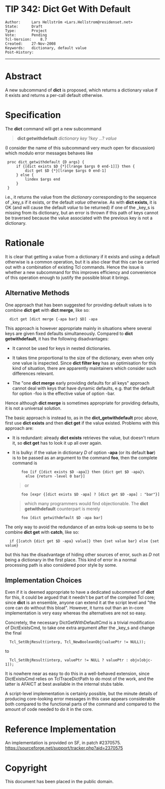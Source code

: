 # TIP 342: Dict Get With Default
	Author:		Lars Hellström <Lars.Hellstrom@residenset.net>
	State:		Draft
	Type:		Project
	Vote:		Pending
	Tcl-Version:	8.7
	Created:	27-Nov-2008
	Keywords:	dictionary, default value
	Post-History:	
-----

# Abstract

A new subcommand of **dict** is proposed, which returns a dictionary value
if it exists and returns a per-call default otherwise.

# Specification

The **dict** command will get a new subcommand

 > **dict getwithdefault** _dictionary_ _key_ ?_key_ ...?  _value_

\(I consider the name of this subcommand very much open for discussion\) which
modulo error messages behaves like

	 proc dict_getwithdefault {D args} {
	     if {[dict exists $D {*}[lrange $args 0 end-1]]} then {
	         dict get $D {*}[lrange $args 0 end-1]
	     } else {
	         lindex $args end
	     }
	 }

i.e., it returns the value from the _dictionary_ corresponding to the
sequence of _key_s if it exists, or the default _value_ otherwise. As with
**dict exists**, it is OK \(and will cause the default _value_ to be
returned\) if one of the _key_s is missing from its dictionary, but an error
is thrown if this path of keys cannot be traversed because the value
associated with the previous key is not a dictionary.

# Rationale

It is clear that getting a value from a dictionary if it exists and using a
default otherwise is a common operation, but it is also clear that this can be
carried out with a combination of existing Tcl commands. Hence the issue is
whether a new subcommand for this improves efficiency and convenience of this
operation enough to justify the possible bloat it brings.

## Alternative Methods

One approach that has been suggested for providing default values is to
combine **dict get** with **dict merge**, like so:

	  dict get [dict merge {-apa bar} $D] -apa

This approach is however appropriate mainly in situations where several keys
are given fixed defaults simultaneously. Compared to **dict
getwithdefault**, it has the following disadvantages:

   * It cannot be used for keys in nested dictionaries.

   * It takes time proportional to the size of the dictionary, even when only
     one value is inspected. Since **dict filter key** has an optimisation
     for this kind of situation, there are apparently maintainers which
     consider such differences relevant.

   * The "one **dict merge** early providing defaults for all keys" approach
     cannot deal with keys that have dynamic defaults, e.g. that the default
     for option -foo is the effective value of option -bar.

Hence although **dict merge** is sometimes appropriate for providing
defaults, it is not a universal solution.

The basic approach is instead to, as in the **dict\_getwithdefault** proc
above, first use **dict exists** and then **dict get** if the value
existed. Problems with this approach are:

   * It is redundant: already **dict exists** retrieves the value, but
     doesn't return it, so **dict get** has to look it up all over again.

   * It is bulky: if the value in dictionary _D_ of option **-apa** \(or
     its default **bar**\) is to be passed as an argument to the command
     **foo**, then the complete command is

		     foo [if {[dict exists $D -apa]} then {dict get $D -apa}\
		       else {return -level 0 bar}]

	   > or 

		     foo [expr {[dict exists $D -apa] ? [dict get $D -apa] : "bar"}]

	   > which many programmers would find objectionable. The **dict
     getwithdefault** counterpart is merely

		     foo [dict getwithdefault $D -apa bar]

The only way to avoid the redundance of an extra look-up seems to be to
combine **dict get** with **catch**, like so:

	  if {[catch {dict get $D -apa} value]} then {set value bar} else {set value}

but this has the disadvantage of hiding other sources of error, such as _D_
not being a dictionary in the first place. This kind of error in a normal
processing path is also considered poor style by some.

## Implementation Choices

Even if it is deemed appropriate to have a dedicated subcommand of **dict**
for this, it could be argued that it needn't be part of the compiled Tcl core;
since **dict** is an ensemble, anyone can extend it at the script level and
"the core can do without this bloat". However, it turns out than an in-core
implementation is very easy whereas the alternatives are not so easy.

Concretely, the necessary DictGetWithDefaultCmd is a trivial modification of
DictExistsCmd, to take one extra argument after the _key_s and change the
final

	  Tcl_SetObjResult(interp, Tcl_NewBooleanObj(valuePtr != NULL));

to

	  Tcl_SetObjResult(interp, valuePtr != NULL ? valuePtr : objv[objc-1]);

It is nowhere near as easy to do this in a well-behaved extension, since
DictExistsCmd relies on TclTraceDictPath to do most of the work, and the
latter is AFAICT at best available in the internal stubs table.

A script-level implementation is certainly possible, but the minute details of
producing core-looking error messages in this case appears considerable both
compared to the functional parts of the command and compared to the amount of
code needed to do it in the core.

# Reference Implementation

An implementation is provided on SF, in patch \#2370575.
<https://sourceforge.net/support/tracker.php?aid=2370575> 

# Copyright

This document has been placed in the public domain. 

